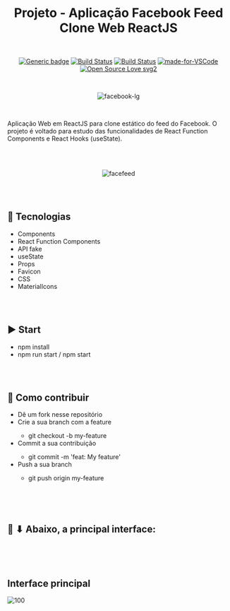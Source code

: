 <div align="center"> 

# Projeto - Aplicação Facebook Feed Clone Web ReactJS

</div>

<br>

<div align="center">

[![Generic badge](https://img.shields.io/badge/Made%20by-Renan%20Borba-purple.svg)](https://shields.io/) [![Build Status](https://img.shields.io/github/stars/RenanBorba/react-web-facebook-feed.svg)](https://github.com/RenanBorba/react-web-facebook-feed) [![Build Status](https://img.shields.io/github/forks/RenanBorba/react-web-facebook-feed.svg)](https://github.com/RenanBorba/react-web-facebook-feed) [![made-for-VSCode](https://img.shields.io/badge/Made%20for-VSCode-1f425f.svg)](https://code.visualstudio.com/) [![Open Source Love svg2](https://badges.frapsoft.com/os/v2/open-source.svg?v=103)](https://github.com/ellerbrock/open-source-badges/)

<br>

![facebook-lg](https://github.com/RenanBorba/react-web-facebook-feed/assets/48495838/cd9ac53d-9163-4fdf-a335-aa70dad7f844)

</div>

<br>

Aplicação Web em ReactJS para clone estático do feed do Facebook. O projeto é voltado para estudo das funcionalidades de React Function Components e React Hooks (useState).

<br><br>

<div align="center">
  
![facefeed](https://user-images.githubusercontent.com/48495838/84701933-39b7f380-af2c-11ea-869e-b17dc12fa104.png)

</div>

<br><br>

## :rocket: Tecnologias
<ul>
  <li>Components</li>
  <li>React Function Components</li>
  <li>API fake</li>
  <li>useState</li>
  <li>Props</li>
  <li>Favicon</li>
  <li>CSS</li>
  <li>MaterialIcons</li>
</ul>

<br><br>

## :arrow_forward: Start
<ul>
  <li>npm install</li>
  <li>npm run start / npm start</li>
</ul>

<br><br>

## :punch: Como contribuir
<ul>
  <li>Dê um fork nesse repositório</li>
  <li>Crie a sua branch com a feature</li>
    <ul>
      <li>git checkout -b my-feature</li>
    </ul>
  <li>Commit a sua contribuição</li>
    <ul>
      <li>git commit -m 'feat: My feature'</li>
    </ul>
  <li>Push a sua branch</li>
    <ul>
      <li>git push origin my-feature</li>
    </ul>
</ul>

<br><br>
<br>

## :mega: ⬇ Abaixo, a principal interface:

<br><br><br>

## Interface principal

![100](https://user-images.githubusercontent.com/48495838/84312343-29260880-ab3b-11ea-81eb-006bd0bb1b16.png)
